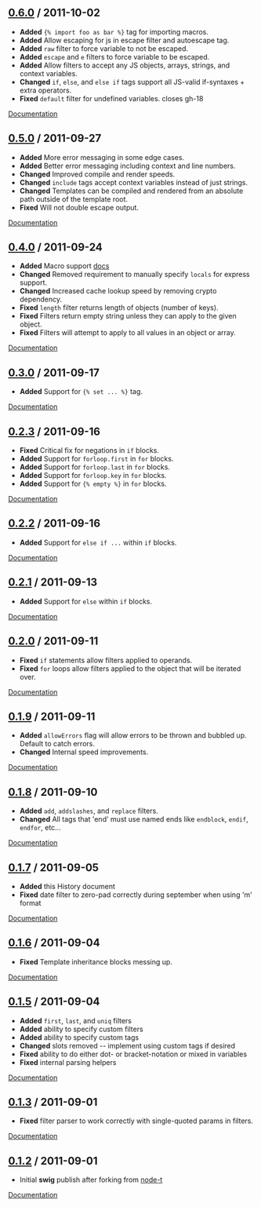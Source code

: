 ## [0.6.0](https://github.com/paularmstrong/swig/tree/v0.6.0) / 2011-10-02

* **Added** `{% import foo as bar %}` tag for importing macros.
* **Added** Allow escaping for js in escape filter and autoescape tag.
* **Added** `raw` filter to force variable to not be escaped.
* **Added** `escape` and `e` filters to force variable to be escaped.
* **Added** Allow filters to accept any JS objects, arrays, strings, and context variables.
* **Changed** `if`, `else`, and `else if` tags support all JS-valid if-syntaxes + extra operators.
* **Fixed** `default` filter for undefined variables. closes gh-18

[Documentation](https://github.com/paularmstrong/swig/tree/v0.6.0/docs)

## [0.5.0](https://github.com/paularmstrong/swig/tree/v0.5.0) / 2011-09-27

* **Added** More error messaging in some edge cases.
* **Added** Better error messaging including context and line numbers.
* **Changed** Improved compile and render speeds.
* **Changed** `include` tags accept context variables instead of just strings.
* **Changed** Templates can be compiled and rendered from an absolute path outside of the template root.
* **Fixed** Will not double escape output.

[Documentation](https://github.com/paularmstrong/swig/tree/v0.5.0/docs)

## [0.4.0](https://github.com/paularmstrong/swig/tree/v0.4.0) / 2011-09-24

* **Added** Macro support [docs](docs/tags.md)
* **Changed** Removed requirement to manually specify `locals` for express support.
* **Changed** Increased cache lookup speed by removing crypto dependency.
* **Fixed** `length` filter returns length of objects (number of keys).
* **Fixed** Filters return empty string unless they can apply to the given object.
* **Fixed** Filters will attempt to apply to all values in an object or array.

[Documentation](https://github.com/paularmstrong/swig/tree/v0.4.0/docs)

## [0.3.0](https://github.com/paularmstrong/swig/tree/v0.3.0) / 2011-09-17

* **Added** Support for `{% set ... %}` tag.

[Documentation](https://github.com/paularmstrong/swig/tree/v0.3.0/docs)

## [0.2.3](https://github.com/paularmstrong/swig/tree/v0.2.3) / 2011-09-16

* **Fixed** Critical fix for negations in `if` blocks.
* **Added** Support for `forloop.first` in `for` blocks.
* **Added** Support for `forloop.last` in `for` blocks.
* **Added** Support for `forloop.key` in `for` blocks.
* **Added** Support for `{% empty %}` in `for` blocks.

[Documentation](https://github.com/paularmstrong/swig/tree/v0.2.3/docs)

## [0.2.2](https://github.com/paularmstrong/swig/tree/v0.2.2) / 2011-09-16

* **Added** Support for `else if ...` within `if` blocks.

[Documentation](https://github.com/paularmstrong/swig/tree/v0.2.2/docs)

## [0.2.1](https://github.com/paularmstrong/swig/tree/v0.2.1) / 2011-09-13

* **Added** Support for `else` within `if` blocks.

[Documentation](https://github.com/paularmstrong/swig/tree/v0.2.1/docs)

## [0.2.0](https://github.com/paularmstrong/swig/tree/v0.2.0) / 2011-09-11

* **Fixed** `if` statements allow filters applied to operands.
* **Fixed** `for` loops allow filters applied to the object that will be iterated over.

[Documentation](https://github.com/paularmstrong/swig/tree/v0.2.0/docs)

## [0.1.9](https://github.com/paularmstrong/swig/tree/v0.1.9) / 2011-09-11

* **Added** `allowErrors` flag will allow errors to be thrown and bubbled up. Default to catch errors.
* **Changed** Internal speed improvements.

[Documentation](https://github.com/paularmstrong/swig/tree/v0.1.9/docs)

## [0.1.8](https://github.com/paularmstrong/swig/tree/v0.1.8) / 2011-09-10

* **Added** `add`, `addslashes`, and `replace` filters.
* **Changed** All tags that 'end' must use named ends like `endblock`, `endif`, `endfor`, etc...

[Documentation](https://github.com/paularmstrong/swig/tree/v0.1.8/docs)

## [0.1.7](https://github.com/paularmstrong/swig/tree/v0.1.7) / 2011-09-05

* **Added** this History document
* **Fixed** date filter to zero-pad correctly during september when using 'm' format

[Documentation](https://github.com/paularmstrong/swig/tree/v0.1.7/docs)

## [0.1.6](https://github.com/paularmstrong/swig/tree/v0.1.6) / 2011-09-04

* **Fixed** Template inheritance blocks messing up.

[Documentation](https://github.com/paularmstrong/swig/tree/v0.1.6/docs)

## [0.1.5](https://github.com/paularmstrong/swig/tree/v0.1.5) / 2011-09-04

* **Added** `first`, `last`, and `uniq` filters
* **Added** ability to specify custom filters
* **Added** ability to specify custom tags
* **Changed** slots removed -- implement using custom tags if desired
* **Fixed** ability to do either dot- or bracket-notation or mixed in variables
* **Fixed** internal parsing helpers

[Documentation](https://github.com/paularmstrong/swig/tree/v0.1.5/docs)

## [0.1.3](https://github.com/paularmstrong/swig/tree/v0.1.3) / 2011-09-01

* **Fixed** filter parser to work correctly with single-quoted params in filters.

[Documentation](https://github.com/paularmstrong/swig/tree/v0.1.3/docs)

## [0.1.2](https://github.com/paularmstrong/swig/tree/v0.1.2) / 2011-09-01

* Initial **swig** publish after forking from [node-t](https://github.com/skid/node-t)

[Documentation](https://github.com/paularmstrong/swig/tree/v0.1.2/docs)
